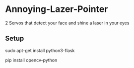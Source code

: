# Annoying-Lazer-Pointer
2 Servos that detect your face and shine a laser in your eyes

## Setup

sudo apt-get install python3-flask 

pip install opencv-python
